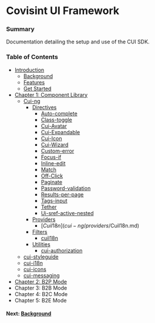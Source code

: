 # Covisint UI Framework

### Summary
Documentation detailing the setup and use of the CUI SDK.

### Table of Contents
* [Introduction](README.md)
   * [Background](background.md)
   * [Features](features.md)
   * [Get Started](get_started.md)
* [Chapter 1: Component Library](chapter1.md)
   * [Cui-ng](cui-ng/cui-ng.md)
       * [Directives](cui-ng/directives/directives.md)
          * [Auto-complete](cui-ng/directives/auto-complete.md)
          * [Class-toggle](cui-ng/directives/class-toggle.md)
          * [Cui-Avatar](cui-ng/directives/cui-avatar.md)
          * [Cui-Expandable](cui-ng/directives/cui-expandable.md)
          * [Cui-Icon](cui-ng/directives/cui-icon.md)
          * [Cui-Wizard](cui-ng/directives/cui-wizard.md)
          * [Custom-error](cui-ng/directives/custom-error.md)
          * [Focus-if](cui-ng/directives/focus-if.md)
          * [Inline-edit](cui-ng/directives/inline-edit.md)
          * [Match](cui-ng/directives/match.md)
          * [Off-Click](cui-ng/directives/off-click.md)
          * [Paginate](cui-ng/directives/paginate.md)
          * [Password-validation](cui-ng/directives/password-validation.md)
          * [Results-per-page](cui-ng/directives/results-per-page.md)
          * [Tags-input](cui-ng/directives/tags-input.md)
          * [Tether](cui-ng/directives/tether.md)
          * [Ui-sref-active-nested](cui-ng/directives/ui-sref-active-nested.md)
       * [Providers](cui-ng/providers/providers.md)
          * [$CuiI18n](cui-ng/providers/$CuiI18n.md)
       * [Filters](cui-ng/filters/filters.md)
          * [cuiI18n](cui-ng/filters/cuiI18n.md)
       * [Utilities](cui-ng/utilities/utilities.md)
          * [cui-authorization](cui-ng/utilities/cui-authorization.md)
   * [cui-styleguide](cui-styleguide.md)
   * [cui-i18n](cui-i18n.md)
   * [cui-icons](cui-icons.md)
   * [cui-messaging](cui-messaging.md)
* [Chapter 2: B2P Mode](chapter_2_b2p_mode.md)
* Chapter 3: B2B Mode
* Chapter 4: B2C Mode
* Chapter 5: B2E Mode

#### Next: [Background](background.md)
